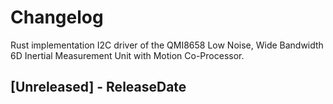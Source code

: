 # Changelog

Rust implementation I2C driver of the QMI8658 Low Noise, Wide Bandwidth 6D Inertial Measurement
Unit with Motion Co-Processor.

<!-- next-header -->

## [Unreleased] - ReleaseDate

